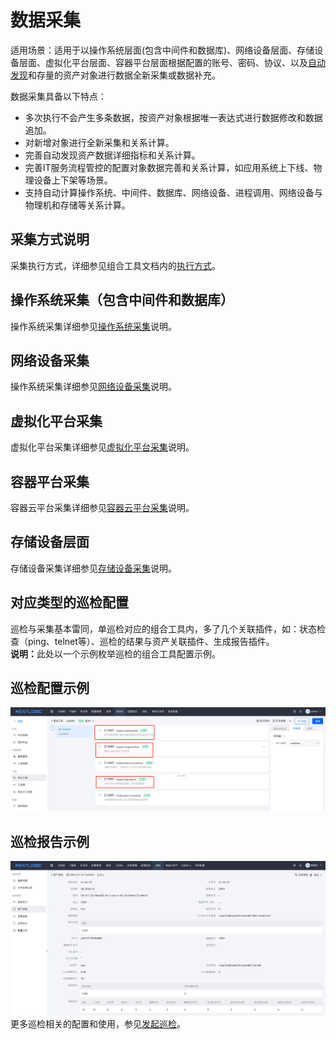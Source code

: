 # 数据采集
适用场景：适用于以操作系统层面(包含中间件和数据库)、网络设备层面、存储设备层面、虚拟化平台层面、容器平台层面根据配置的账号、密码、协议、以及[自动发现](../自动发现/网段自动发现.md)和存量的资产对象进行数据全新采集或数据补充。

数据采集具备以下特点：
* 多次执行不会产生多条数据，按资产对象根据唯一表达式进行数据修改和数据追加。
* 对新增对象进行全新采集和关系计算。
* 完善自动发现资产数据详细指标和关系计算。
* 完善IT服务流程管控的配置对象数据完善和关系计算，如应用系统上下线、物理设备上下架等场景。
* 支持自动计算操作系统、中间件、数据库、网络设备、进程调用、网络设备与物理机和存储等关系计算。

## 采集方式说明
采集执行方式，详细参见组合工具文档内的[执行方式](../../自动化/组合工具/组合工具.md#执行方式)。

## 操作系统采集（包含中间件和数据库）
操作系统采集详细参见[操作系统采集](2.操作系统采集.md)说明。

## 网络设备采集
操作系统采集详细参见[网络设备采集](3.网络设备采集.md)说明。

## 虚拟化平台采集
虚拟化平台采集详细参见[虚拟化平台采集](4.虚拟化平台采集.md)说明。

## 容器平台采集
容器云平台采集详细参见[容器云平台采集](5.容器云平台采集.md)说明。

## 存储设备层面
存储设备采集详细参见[存储设备采集](6.存储设备采集.md)说明。

## 对应类型的巡检配置
巡检与采集基本雷同，单巡检对应的组合工具内，多了几个关联插件，如：状态检查（ping、telnet等）、巡检的结果与资产关联插件、生成报告插件。
<br>
<b>说明：</b>此处以一个示例枚举巡检的组合工具配置示例。

## 巡检配置示例
![img.png](images/1.os_inpsect_comb.png)

## 巡检报告示例
![img.png](images/1.os_inspect_result.png)
更多巡检相关的配置和使用，参见[发起巡检](../../巡检/发起巡检.md)。